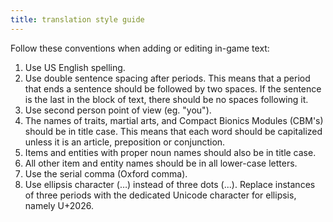 ```yaml
---
title: translation style guide
---
```


Follow these conventions when adding or editing in-game text:

1. Use US English spelling.
2. Use double sentence spacing after periods. This means that a period that ends a sentence should
   be followed by two spaces. If the sentence is the last in the block of text, there should be no
   spaces following it.
3. Use second person point of view (eg. "you").
4. The names of traits, martial arts, and Compact Bionics Modules (CBM's) should be in title case.
   This means that each word should be capitalized unless it is an article, preposition or
   conjunction.
5. Items and entities with proper noun names should also be in title case.
6. All other item and entity names should be in all lower-case letters.
7. Use the serial comma (Oxford comma).
8. Use ellipsis character (…) instead of three dots (...). Replace instances of three periods with
   the dedicated Unicode character for ellipsis, namely U+2026.
